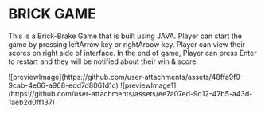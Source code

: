 <h1>BRICK GAME</h1>
<p>This is a Brick-Brake Game that is built using JAVA. Player can start the game by pressing leftArrow key or rightAroow key. Player can view their scores on right side of interface. In the end of game, Player can press Enter to restart and they will be notified about their win & score.</p>
![previewImage](https://github.com/user-attachments/assets/48ffa9f9-9cab-4e66-a968-edd7d8061d1c)
![previewImage1](https://github.com/user-attachments/assets/ee7a07ed-9d12-47b5-a43d-1aeb2d0ff137)
